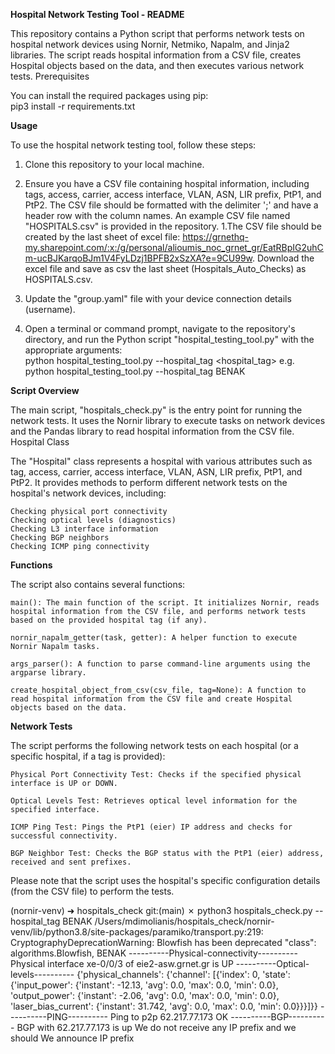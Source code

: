 **Hospital Network Testing Tool - README**  

This repository contains a Python script that performs network tests on hospital network devices using Nornir, Netmiko, Napalm, and Jinja2 libraries. The script reads hospital information from a CSV file, creates Hospital objects based on the data, and then executes various network tests.
Prerequisites

You can install the required packages using pip:  
pip3 install -r requirements.txt

**Usage**

To use the hospital network testing tool, follow these steps:

1. Clone this repository to your local machine.

1. Ensure you have a CSV file containing hospital information, including tags, access, carrier, access interface, VLAN, ASN, LIR prefix, PtP1, and PtP2. The CSV file should be formatted with the delimiter ';' and have a header row with the column names. An example CSV file named "HOSPITALS.csv" is provided in the repository. 
1.The CSV file should be created by the last sheet of excel file: https://grnethq-my.sharepoint.com/:x:/g/personal/alioumis_noc_grnet_gr/EatRBpIG2uhCm-ucBJKarqoBJm1V4FyLDzj1BPFB2xSzXA?e=9CU99w. Download the excel file and save as csv the last sheet (Hospitals_Auto_Checks) as HOSPITALS.csv.
1. Update the "group.yaml" file with your device connection details (username).
1. Open a terminal or command prompt, navigate to the repository's directory, and run the Python script "hospital_testing_tool.py" with the appropriate arguments:  
  python hospital_testing_tool.py --hospital_tag <hospital_tag> e.g. python hospital_testing_tool.py --hospital_tag BENAK


**Script Overview**

The main script, "hospitals_check.py" is the entry point for running the network tests. It uses the Nornir library to execute tasks on network devices and the Pandas library to read hospital information from the CSV file.
Hospital Class

The "Hospital" class represents a hospital with various attributes such as tag, access, carrier, access interface, VLAN, ASN, LIR prefix, PtP1, and PtP2. It provides methods to perform different network tests on the hospital's network devices, including:

    Checking physical port connectivity
    Checking optical levels (diagnostics)
    Checking L3 interface information
    Checking BGP neighbors
    Checking ICMP ping connectivity

**Functions**

The script also contains several functions:

    main(): The main function of the script. It initializes Nornir, reads hospital information from the CSV file, and performs network tests based on the provided hospital tag (if any).

    nornir_napalm_getter(task, getter): A helper function to execute Nornir Napalm tasks.

    args_parser(): A function to parse command-line arguments using the argparse library.

    create_hospital_object_from_csv(csv_file, tag=None): A function to read hospital information from the CSV file and create Hospital objects based on the data.

**Network Tests**

The script performs the following network tests on each hospital (or a specific hospital, if a tag is provided):

    Physical Port Connectivity Test: Checks if the specified physical interface is UP or DOWN.

    Optical Levels Test: Retrieves optical level information for the specified interface.

    ICMP Ping Test: Pings the PtP1 (eier) IP address and checks for successful connectivity.

    BGP Neighbor Test: Checks the BGP status with the PtP1 (eier) address, received and sent prefixes.

Please note that the script uses the hospital's specific configuration details (from the CSV file) to perform the tests.

(nornir-venv) ➜  hospitals_check git:(main) ✗ python3 hospitals_check.py --hospital_tag BENAK
    /Users/mdimolianis/hospitals_check/nornir-venv/lib/python3.8/site-packages/paramiko/transport.py:219: CryptographyDeprecationWarning: Blowfish has been deprecated
    "class": algorithms.Blowfish,
    BENAK
    ----------Physical-connectivity----------
    Physical interface xe-0/0/3 of eie2-asw.grnet.gr is UP
    ----------Optical-levels----------
    {'physical_channels': {'channel': [{'index': 0, 'state': {'input_power': {'instant': -12.13, 'avg': 0.0, 'max': 0.0, 'min': 0.0}, 'output_power': {'instant': -2.06, 'avg': 0.0, 'max': 0.0, 'min': 0.0}, 'laser_bias_current': {'instant': 31.742, 'avg': 0.0, 'max': 0.0, 'min': 0.0}}}]}}
    ----------PING----------
    Ping to p2p 62.217.77.173 OK
    ----------BGP----------
    BGP with 62.217.77.173 is up
    We do not receive any IP prefix and we should
    We announce IP prefix